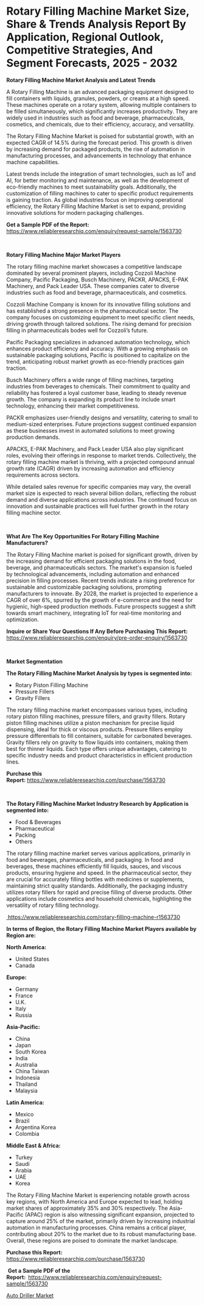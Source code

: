 <p><h1>Rotary Filling Machine Market Size, Share & Trends Analysis Report By Application, Regional Outlook, Competitive Strategies, And Segment Forecasts, 2025 - 2032</h1></p><p><strong>Rotary Filling Machine Market Analysis and Latest Trends</strong></p>
<p><p>A Rotary Filling Machine is an advanced packaging equipment designed to fill containers with liquids, granules, powders, or creams at a high speed. These machines operate on a rotary system, allowing multiple containers to be filled simultaneously, which significantly increases productivity. They are widely used in industries such as food and beverage, pharmaceuticals, cosmetics, and chemicals, due to their efficiency, accuracy, and versatility.</p><p>The Rotary Filling Machine Market is poised for substantial growth, with an expected CAGR of 14.5% during the forecast period. This growth is driven by increasing demand for packaged products, the rise of automation in manufacturing processes, and advancements in technology that enhance machine capabilities. </p><p>Latest trends include the integration of smart technologies, such as IoT and AI, for better monitoring and maintenance, as well as the development of eco-friendly machines to meet sustainability goals. Additionally, the customization of filling machines to cater to specific product requirements is gaining traction. As global industries focus on improving operational efficiency, the Rotary Filling Machine Market is set to expand, providing innovative solutions for modern packaging challenges.</p></p>
<p><strong>Get a Sample PDF of the Report:&nbsp;</strong> <a href="https://www.reliableresearchiq.com/enquiry/request-sample/1563730?utm_campaign=2271&utm_medium=2&utm_source=Github&utm_content=ia&utm_term=11042025&utm_id=rotary-filling-machine">https://www.reliableresearchiq.com/enquiry/request-sample/1563730</a></p>
<p>&nbsp;</p>
<p><strong>Rotary Filling Machine Major Market Players</strong></p>
<p><p>The rotary filling machine market showcases a competitive landscape dominated by several prominent players, including Cozzoli Machine Company, Pacific Packaging, Busch Machinery, PACKR, APACKS, E-PAK Machinery, and Pack Leader USA. These companies cater to diverse industries such as food and beverage, pharmaceuticals, and cosmetics.</p><p>Cozzoli Machine Company is known for its innovative filling solutions and has established a strong presence in the pharmaceutical sector. The company focuses on customizing equipment to meet specific client needs, driving growth through tailored solutions. The rising demand for precision filling in pharmaceuticals bodes well for Cozzoli’s future.</p><p>Pacific Packaging specializes in advanced automation technology, which enhances product efficiency and accuracy. With a growing emphasis on sustainable packaging solutions, Pacific is positioned to capitalize on the trend, anticipating robust market growth as eco-friendly practices gain traction.</p><p>Busch Machinery offers a wide range of filling machines, targeting industries from beverages to chemicals. Their commitment to quality and reliability has fostered a loyal customer base, leading to steady revenue growth. The company is expanding its product line to include smart technology, enhancing their market competitiveness.</p><p>PACKR emphasizes user-friendly designs and versatility, catering to small to medium-sized enterprises. Future projections suggest continued expansion as these businesses invest in automated solutions to meet growing production demands.</p><p>APACKS, E-PAK Machinery, and Pack Leader USA also play significant roles, evolving their offerings in response to market trends. Collectively, the rotary filling machine market is thriving, with a projected compound annual growth rate (CAGR) driven by increasing automation and efficiency requirements across sectors.</p><p>While detailed sales revenue for specific companies may vary, the overall market size is expected to reach several billion dollars, reflecting the robust demand and diverse applications across industries. The continued focus on innovation and sustainable practices will fuel further growth in the rotary filling machine sector.</p></p>
<p>&nbsp;</p>
<p><strong>What Are The Key Opportunities For Rotary Filling Machine Manufacturers?</strong></p>
<p><p>The Rotary Filling Machine market is poised for significant growth, driven by the increasing demand for efficient packaging solutions in the food, beverage, and pharmaceuticals sectors. The market's expansion is fueled by technological advancements, including automation and enhanced precision in filling processes. Recent trends indicate a rising preference for sustainable and customizable packaging solutions, prompting manufacturers to innovate. By 2028, the market is projected to experience a CAGR of over 6%, spurred by the growth of e-commerce and the need for hygienic, high-speed production methods. Future prospects suggest a shift towards smart machinery, integrating IoT for real-time monitoring and optimization.</p></p>
<p><strong>Inquire or Share Your Questions If Any Before Purchasing This Report:</strong> <a href="https://www.reliableresearchiq.com/enquiry/pre-order-enquiry/1563730?utm_campaign=2271&utm_medium=2&utm_source=Github&utm_content=ia&utm_term=11042025&utm_id=rotary-filling-machine">https://www.reliableresearchiq.com/enquiry/pre-order-enquiry/1563730</a></p>
<p>&nbsp;</p>
<p><strong>Market Segmentation</strong></p>
<p><strong>The Rotary Filling Machine Market Analysis by types is segmented into:</strong></p>
<p><ul><li>Rotary Piston Filling Machine</li><li>Pressure Fillers</li><li>Gravity Fillers</li></ul></p>
<p><p>The rotary filling machine market encompasses various types, including rotary piston filling machines, pressure fillers, and gravity fillers. Rotary piston filling machines utilize a piston mechanism for precise liquid dispensing, ideal for thick or viscous products. Pressure fillers employ pressure differentials to fill containers, suitable for carbonated beverages. Gravity fillers rely on gravity to flow liquids into containers, making them best for thinner liquids. Each type offers unique advantages, catering to specific industry needs and product characteristics in efficient production lines.</p></p>
<p><strong>Purchase this Report:&nbsp;</strong><a href="https://www.reliableresearchiq.com/purchase/1563730?utm_campaign=2271&utm_medium=2&utm_source=Github&utm_content=ia&utm_term=11042025&utm_id=rotary-filling-machine">https://www.reliableresearchiq.com/purchase/1563730</a></p>
<p>&nbsp;</p>
<p><strong>The Rotary Filling Machine Market Industry Research by Application is segmented into:</strong></p>
<p><ul><li>Food & Beverages</li><li>Pharmaceutical</li><li>Packing</li><li>Others</li></ul></p>
<p><p>The rotary filling machine market serves various applications, primarily in food and beverages, pharmaceuticals, and packaging. In food and beverages, these machines efficiently fill liquids, sauces, and viscous products, ensuring hygiene and speed. In the pharmaceutical sector, they are crucial for accurately filling bottles with medicines or supplements, maintaining strict quality standards. Additionally, the packaging industry utilizes rotary fillers for rapid and precise filling of diverse products. Other applications include cosmetics and household chemicals, highlighting the versatility of rotary filling technology.</p></p>
<p><a href="https://www.reliableresearchiq.com/rotary-filling-machine-r1563730?utm_campaign=2271&utm_medium=2&utm_source=Github&utm_content=ia&utm_term=11042025&utm_id=rotary-filling-machine">&nbsp;https://www.reliableresearchiq.com/rotary-filling-machine-r1563730</a></p>
<p><strong>In terms of Region, the Rotary Filling Machine Market Players available by Region are:</strong></p>
<p>
    <p> <strong> North America: </strong>
        <ul>
            <li>United States</li>
            <li>Canada</li>
        </ul>
        </p> 
    <p> <strong> Europe: </strong>
        <ul>
            <li>Germany</li>
            <li>France</li>
            <li>U.K.</li>
            <li>Italy</li>
            <li>Russia</li>
        </ul>
        </p> 
    <p> <strong> Asia-Pacific: </strong>
        <ul>
            <li>China</li>
            <li>Japan</li>
            <li>South Korea</li>
            <li>India</li>
            <li>Australia</li>
            <li>China Taiwan</li>
            <li>Indonesia</li>
            <li>Thailand</li>
            <li>Malaysia</li>
        </ul>
        </p> 
    <p> <strong> Latin America: </strong>
        <ul>
            <li>Mexico</li>
            <li>Brazil</li>
            <li>Argentina Korea</li>
            <li>Colombia</li>
        </ul>
        </p> 
    <p> <strong> Middle East & Africa: </strong>
        <ul>
            <li>Turkey</li>
            <li>Saudi</li>
            <li>Arabia</li>
            <li>UAE</li>
            <li>Korea</li>
        </ul>
    </p>
    </p>
<p><p>The Rotary Filling Machine Market is experiencing notable growth across key regions, with North America and Europe expected to lead, holding market shares of approximately 35% and 30% respectively. The Asia-Pacific (APAC) region is also witnessing significant expansion, projected to capture around 25% of the market, primarily driven by increasing industrial automation in manufacturing processes. China remains a critical player, contributing about 20% to the market due to its robust manufacturing base. Overall, these regions are poised to dominate the market landscape.</p></p>
<p><strong>Purchase this Report: </strong><a href="https://www.reliableresearchiq.com/purchase/1563730?utm_campaign=2271&utm_medium=2&utm_source=Github&utm_content=ia&utm_term=11042025&utm_id=rotary-filling-machine">https://www.reliableresearchiq.com/purchase/1563730</a></p>
<p>&nbsp;<strong>Get a Sample PDF of the Report:&nbsp;&nbsp;</strong><a href="https://www.reliableresearchiq.com/enquiry/request-sample/1563730?utm_campaign=2271&utm_medium=2&utm_source=Github&utm_content=ia&utm_term=11042025&utm_id=rotary-filling-machine">https://www.reliableresearchiq.com/enquiry/request-sample/1563730</a></p>
<p><strong></strong></p>
<p><p><a href="https://github.com/lizonbochil23/Market-Research-Report-List-1/blob/main/auto-driller-market.md?utm_campaign=2271&utm_medium=2&utm_source=Github&utm_content=ia&utm_term=11042025&utm_id=rotary-filling-machine">Auto Driller Market</a></p></p>